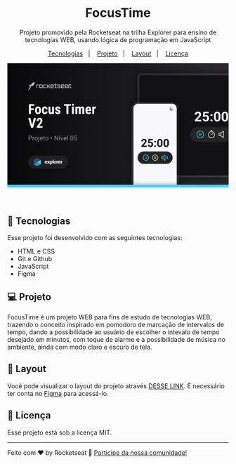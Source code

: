 <h1 align="center"> FocusTime </h1>

<p align="center">
Projeto promovido pela Rocketseat na trilha Explorer para ensino de tecnologias WEB, usando lógica de programação em JavaScript
</p>

<p align="center">
  <a href="#-tecnologias">Tecnologias</a>&nbsp;&nbsp;&nbsp;|&nbsp;&nbsp;&nbsp;
  <a href="#-projeto">Projeto</a>&nbsp;&nbsp;&nbsp;|&nbsp;&nbsp;&nbsp;
  <a href="#-layout">Layout</a>&nbsp;&nbsp;&nbsp;|&nbsp;&nbsp;&nbsp;
  <a href="#memo-licença">Licença</a>
</p>

<p align="center">
  <img alt="License" src="./assets/visualizacao.png">
</p>

<br>

## 🚀 Tecnologias

Esse projeto foi desenvolvido com as seguintes tecnologias:

- HTML e CSS
- Git e Github
- JavaScript
- Figma

## 💻 Projeto

FocusTime é um projeto WEB para fins de estudo de tecnologias WEB, trazendo o conceito inspirado em pomodoro de marcação de intervalos de tempo, dando a possibilidade ao usuário de escolher o intevalo de tempo desejado em minutos, com toque de alarme e a possibilidade de música no ambiente, ainda com modo claro e escuro de tela.

## 🔖 Layout

Você pode visualizar o layout do projeto através [DESSE LINK](<https://www.figma.com/file/i43z7s6LKdrPOCkPd9p5AF/Focus-Timer-V2-%E2%80%A2-Projeto-Explorer-(Community)?node-id=1422%3A28&mode=dev>). É necessário ter conta no [Figma](https://figma.com) para acessá-lo.

## 📝 Licença

Esse projeto está sob a licença MIT.

---

Feito com ♥ by Rocketseat :wave: [Participe da nossa comunidade!](https://discord.gg/rocketseat)
